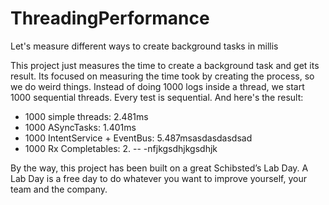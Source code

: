 # ThreadingPerformance
Let's measure different ways to create background tasks in millis

This project just measures the time to create a background task and get its result. Its focused on measuring the time took by creating the process, so we do weird things. Instead of doing 1000 logs inside a thread, we start 1000 sequential threads. Every test is sequential. And here's the result:

- 1000 simple threads: 2.481ms
- 1000 ASyncTasks: 1.401ms
- 1000 IntentService + EventBus: 5.487msasdasdasdsad
- 1000 Rx Completables: 2. -- -nfjkgsdhjkgsdhjk

By the way, this project has been built on a great Schibsted’s Lab Day. A Lab Day is a free day to do whatever you want to improve yourself, your team and the company.
